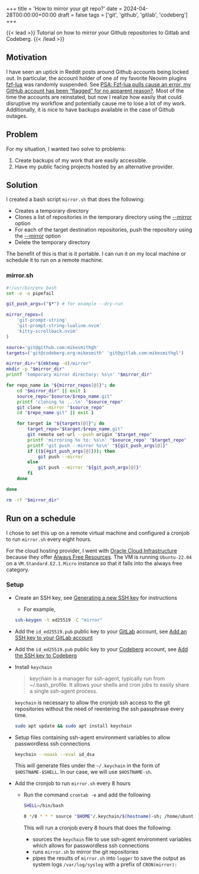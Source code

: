 +++
title = 'How to mirror your git repo?'
date = 2024-04-28T00:00:00+00:00
draft = false
tags = ['git', 'github', 'gitlab', 'codeberg']
+++

{{< lead >}}
Tutorial on how to mirror your Github repositories to Gitlab and Codeberg.
{{< /lead >}}

## Motivation

I have seen an uptick in Reddit posts around Github accounts being locked out. In particular,
the account holder of one of my favorite Neovim plugins [fzf-lua](https://github.com/ibhagwan/fzf-lua) was randomly
suspended. See [PSA: Fzf-lua pulls cause an error, my GitHub account has been “flagged” for no apparent reason?](https://www.reddit.com/r/neovim/comments/1bqf1w3/psa_fzflua_pulls_cause_an_error_my_github_account/).
Most of the time the accounts are reinstated, but now I realize how easily that could disruptive my workflow and
potentially cause me to lose a lot of my work. Additionally, it is nice to have backups available in the case of Github outages.

## Problem

For my situation, I wanted two solve to problems:

1. Create backups of my work that are easily accessible.
2. Have my public facing projects hosted by an alternative provider.

## Solution

I created a bash script `mirror.sh` that does the following:

- Creates a temporary directory 
- Clones a list of repositories in the temporary directory using the [--mirror](https://git-scm.com/docs/git-clone#Documentation/git-clone.txt-code--mirrorcode) option
- For each of the target destination repositories, push the repository using the [--mirror](https://git-scm.com/docs/git-push#Documentation/git-push.txt---mirror) option
- Delete the temporary directory

The benefit of this is that is it portable. I can run it on my local machine or schedule it to run on a remote machine.

### mirror.sh
```bash
#!/usr/bin/env bash
set -e -o pipefail

git_push_args=("$*") # for example --dry-run

mirror_repos=(
	'git-prompt-string'
	'git-prompt-string-lualine.nvim'
	'kitty-scrollback.nvim'
)

source='git@github.com:mikesmithgh'
targets=('git@codeberg.org:mikesmith' 'git@gitlab.com:mikesmithgl')

mirror_dir="$(mktemp -d)/mirror"
mkdir -p "$mirror_dir"
printf 'temporary mirror directory: %s\n' "$mirror_dir"

for repo_name in "${mirror_repos[@]}"; do
	cd "$mirror_dir" || exit 1
	source_repo="$source/$repo_name.git"
	printf 'cloning %s ...\n' "$source_repo"
	git clone --mirror "$source_repo"
	cd "$repo_name.git" || exit 1

	for target in "${targets[@]}"; do
		target_repo="$target/$repo_name.git"
		git remote set-url --push origin "$target_repo"
		printf 'mirroring %s to: %s\n' "$source_repo" "$target_repo"
		printf 'git push --mirror %s\n' "${git_push_args[@]}"
		if ((${#git_push_args[@]})); then
			git push --mirror
		else
			git push --mirror "${git_push_args[@]}"
		fi
	done

done

rm -rf "$mirror_dir"
```

## Run on a schedule

I chose to set this up on a remote virtual machine and configured a cronjob to run `mirror.sh` every eight hours.

For the cloud hosting provider, I went with [Oracle Cloud Infrastructure](https://www.oracle.com/cloud) because they offer [Always Free Resources](https://docs.oracle.com/en-us/iaas/Content/FreeTier/freetier_topic-Always_Free_Resources.htm).
The VM is running `Ubuntu-22.04` on a `VM.Standard.E2.1.Micro` instance so that it falls into the always free category.

### Setup
- Create an SSH key, see [Generating a new SSH key](https://docs.github.com/en/authentication/connecting-to-github-with-ssh/generating-a-new-ssh-key-and-adding-it-to-the-ssh-agent#generating-a-new-ssh-key) for instructions
  - For example,
  ```sh
  ssh-keygen -t ed25519 -C "mirror"
  ```
- Add the `id_ed25519.pub` public key to your [GitLab](https://gitlab.com/) account, see [Add an SSH key to your GitLab account](https://docs.gitlab.com/ee/user/ssh.html#add-an-ssh-key-to-your-gitlab-account)
- Add the `id_ed25519.pub` public key to your [Codeberg](https://codeberg.org/) account, see [Add the SSH key to Codeberg](https://docs.codeberg.org/security/ssh-key/#add-the-ssh-key-to-codeberg)
- Install `keychain` 

  > keychain is a manager for ssh-agent, typically run from ~/.bash_profile. It allows your shells and cron jobs to easily share a single ssh-agent process.

  `keychain` is necessary to allow the cronjob ssh access to the git repositories without the need of reentering the ssh passphrase every time.

  ```sh
  sudo apt update && sudo apt install keychain
  ```

- Setup files containing ssh-agent environment variables to allow passwordless ssh connections

  ```sh
  keychain --noask --eval id_dsa
  ```

  This will generate files under the `~/.keychain` in the form of `$HOSTNAME-$SHELL`. In our case, we will use `$HOSTNAME-sh`.

- Add the cronjob to run `mirror.sh` every 8 hours

  - Run the command `crontab -e` and add the following

    ```bash
    SHELL=/bin/bash

    0 */8 * * * source "$HOME"/.keychain/$(hostname)-sh; /home/ubuntu/gitrepos/dotfiles/bash/scripts/mirror.sh 2>&1 | logger -t 'CRON(mirror)'
    ```

    This will run a cronjob every 8 hours that does the following:
    
      - sources the `keychain` file to use ssh-agent environment variables which allows for passwordless ssh connections
      - runs `mirror.sh` to mirror the git repositories
      - pipes the results of `mirror.sh` into `logger` to save the output as system logs `/var/log/syslog` with a prefix of `CRON(mirror):`

